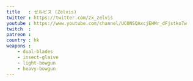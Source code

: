 ```yaml
---
title   : ゼルビス (Zelvis)
twitter : https://twitter.com/zx_zelvis
youtube : https://www.youtube.com/channel/UCONSQAxcjEHMr_dFjstko7w
twitch  :
patreon :
country : hk
weapons :
    - dual-blades
    - insect-glaive
    - light-bowgun
    - heavy-bowgun
---
```

